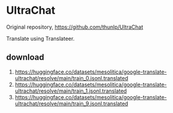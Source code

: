 # UltraChat

Original repository, https://github.com/thunlp/UltraChat

Translate using Translateer.

## download

1. https://huggingface.co/datasets/mesolitica/google-translate-ultrachat/resolve/main/train_0.jsonl.translated
2. https://huggingface.co/datasets/mesolitica/google-translate-ultrachat/resolve/main/train_1.jsonl.translated
3. https://huggingface.co/datasets/mesolitica/google-translate-ultrachat/resolve/main/train_9.jsonl.translated